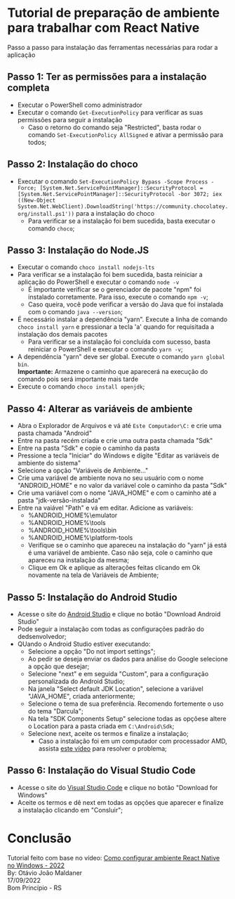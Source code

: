 # Tutorial de preparação de ambiente para trabalhar com React Native
Passo a passo para instalação das ferramentas necessárias para rodar a aplicação<br>
## Passo 1: Ter as permissões para a instalação completa
- Executar o PowerShell como administrador
- Executar o comando `Get-ExecutionPolicy` para verificar as suas permissões para seguir a instalação
    - Caso o retorno do comando seja "Restricted", basta rodar o comando `Set-ExecutionPolicy AllSigned` e ativar a permissão para todos;
## Passo 2: Instalação do choco
- Executar o comando `Set-ExecutionPolicy Bypass -Scope Process -Force; [System.Net.ServicePointManager]::SecurityProtocol = [System.Net.ServicePointManager]::SecurityProtocol -bor 3072; iex ((New-Object System.Net.WebClient).DownloadString('https://community.chocolatey.org/install.ps1'))` para a instalação do choco
    - Para verificar se a instalação foi bem sucedida, basta executar o comando `choco`;
## Passo 3: Instalação do Node.JS
- Executar o comando `choco install nodejs-lts`
- Para verificar se a instalação foi bem sucedida, basta reiniciar a aplicação do PowerShell e executar o comando `node -v`
    - É importante verificar se o gerenciador de pacote "npm" foi instalado corretamente. Para isso, execute o comando `npm -v`;
    - Caso queira, você pode verificar a versão do Java que foi instalada com o comando `java --version`;
- É necessário instalar a dependência "yarn". Execute a linha de comando `choco install yarn` e pressionar a tecla 'a' quando for requisitada a instalação dos demais pacotes
    - Para verificar se a instalação foi concluída com sucesso, basta reiniciar o PowerShell e executar o comando `yarn -v`;
- A dependência "yarn" deve ser global. Execute o comando `yarn global bin`. <br>
**Importante:** Armazene o caminho que aparecerá na execução do comando pois será importante mais tarde
- Execute o comando `choco install openjdk`;
## Passo 4: Alterar as variáveis de ambiente
- Abra o Explorador de Arquivos e vá até `Este Computador\C:` e crie uma pasta chamada "Android"
- Entre na pasta recém criada e crie uma outra pasta chamada "Sdk"
- Entre na pasta "Sdk" e copie o caminho da pasta
- Pressione a tecla "Iniciar" do Windows e digite "Editar as variáveis de ambiente do sistema"
- Selecione a opção "Variáveis de Ambiente..."
- Crie uma variável de ambiente nova no seu usuário com o nome "ANDROID_HOME" e no valor da variável cole o caminho da pasta "Sdk"
- Crie uma variável com o nome "JAVA_HOME" e com o caminho até a pasta "jdk-versão-instalada"
- Entre na vaiável "Path" e vá em editar. Adicione as variáveis:
    - %ANDROID_HOME%\emulator
    - %ANDROID_HOME%\tools
    - %ANDROID_HOME%\tools\bin
    - %ANDROID_HOME%\platform-tools
    - Verifique se o caminho que apareceu na instalação do "yarn" já está é uma variável de ambiente. Caso não seja, cole o caminho que apareceu na instalação da mesma;
    - Clique em Ok e aplique as alterações feitas clicando em Ok novamente na tela de Variáveis de Ambiente;
## Passo 5: Instalação do Android Studio
- Acesse o site do [Android Studio](https://developer.android.com/studio) e clique no botão "Download Android Studio"
- Pode seguir a instalação com todas as configurações padrão do dedsenvolvedor;
- QUando o Android Studio estiver executando:
    - Selecione a opção "Do not import settings";
    - Ao pedir se deseja enviar os dados para análise do Google selecione a opção que desejar;
    - Selecione "next" e em seguida "Custom", para a configuração personalizada do Android Studio;
    - Na janela "Select default JDK Location", selecione a variável "JAVA_HOME", criada anteriormente;
    - Selecione o tema de sua preferência. Recomendo fortemente o uso do tema "Darcula";
    - Na tela "SDK Components Setup" selecione todas as opçõese altere o Location para a pasta criada em `C:\Android\Sdk`;
    - Selecione next, aceite os termos e finalize a instalação;
        - Caso a instalação foi em um computador com processador AMD, assista [este vídeo](https://www.youtube.com/watch?v=Y1WhS2yuF8I) para resolver o problema;
## Passo 6: Instalação do Visual Studio Code
- Acesse o site do [Visual Studio Code](https://code.visualstudio.com) e clique no botão "Download for Windows"
- Aceite os termos e dê next em todas as opções que aparecer e finalize a instalação clicando em "Consluir";
# Conclusão
Tutorial feito com base no vídeo: [Como configurar ambiente React Native no Windows - 2022](https://www.youtube.com/watch?v=4_zDCS2fVAU) <br>
By: Otávio João Maldaner <br>
17/09/2022 <br>
Bom Princípio - RS
